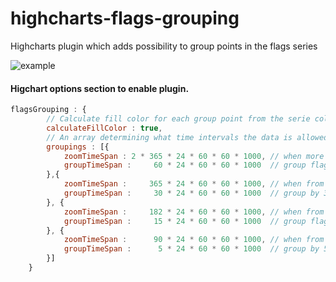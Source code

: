 # highcharts-flags-grouping
Highcharts plugin which adds possibility to group points in the flags series 

![example](https://raw.githubusercontent.com/gevgeny/highcharts-flags-grouping/master/demo/demo.png)

#### Higchart options section to enable plugin. 
```javascript
flagsGrouping : {
        // Calculate fill color for each group point from the serie color and count of initial points in the grouped point 
        calculateFillColor : true,
        // An array determining what time intervals the data is allowed to be grouped to. 
        groupings : [{
            zoomTimeSpan : 2 * 365 * 24 * 60 * 60 * 1000, // when more then 2 years selected
            groupTimeSpan :     60 * 24 * 60 * 60 * 1000  // group flags by 60 days
        },{
            zoomTimeSpan :     365 * 24 * 60 * 60 * 1000, // when from 2 to 1 years selected
            groupTimeSpan :     30 * 24 * 60 * 60 * 1000  // group by 30 days
        }, {
            zoomTimeSpan :     182 * 24 * 60 * 60 * 1000, // when from 1 to half year selected
            groupTimeSpan :     15 * 24 * 60 * 60 * 1000  // group flags by 15 days
        }, {
            zoomTimeSpan :      90 * 24 * 60 * 60 * 1000, // when from half year to 3 month selected
            groupTimeSpan :      5 * 24 * 60 * 60 * 1000  // group by 5 days
        }]
    }
```